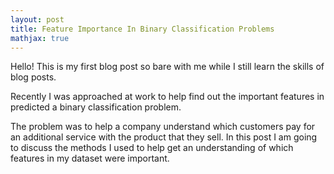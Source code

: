 ```yaml
---
layout: post
title: Feature Importance In Binary Classification Problems
mathjax: true
---
```


<div class="message">
  Hello! This is my first blog post so bare with me while I still learn the skills of blog posts.
</div>

Recently I was approached at work to help find out the important features in predicted a binary classification problem.

The problem was to help a company understand which customers pay for an additional service with the product that they sell. In this post I am going to discuss the methods I used to help get an understanding of which features in my dataset were important.
